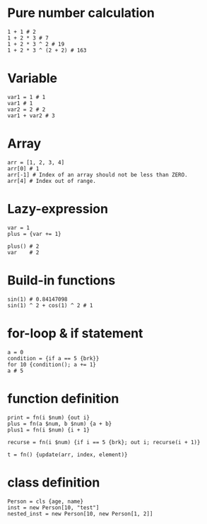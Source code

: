 # Pure number calculation

```calcrs
1 + 1 # 2
1 + 2 * 3 # 7
1 + 2 * 3 ^ 2 # 19
1 + 2 * 3 ^ (2 + 2) # 163
```

# Variable

```calcrs
var1 = 1 # 1
var1 # 1
var2 = 2 # 2
var1 + var2 # 3
```

# Array

```calcrs
arr = [1, 2, 3, 4]
arr[0] # 1
arr[-1] # Index of an array should not be less than ZERO.
arr[4] # Index out of range.
```

# Lazy-expression

```calcrs
var = 1
plus = {var += 1}

plus() # 2
var    # 2
```

# Build-in functions

```calcrs
sin(1) # 0.84147098
sin(1) ^ 2 + cos(1) ^ 2 # 1
```

# for-loop & if statement

```calcrs
a = 0
condition = {if a == 5 {brk}}
for 10 {condition(); a += 1}
a # 5
```

# function definition

```calcrs
print = fn(i $num) {out i}
plus = fn(a $num, b $num) {a + b}
plus1 = fn(i $num) {i + 1}

recurse = fn(i $num) {if i == 5 {brk}; out i; recurse(i + 1)}

t = fn() {update(arr, index, element)}
```

# class definition

```calcrs
Person = cls {age, name}
inst = new Person[10, "test"]
nested_inst = new Person[10, new Person[1, 2]]
```